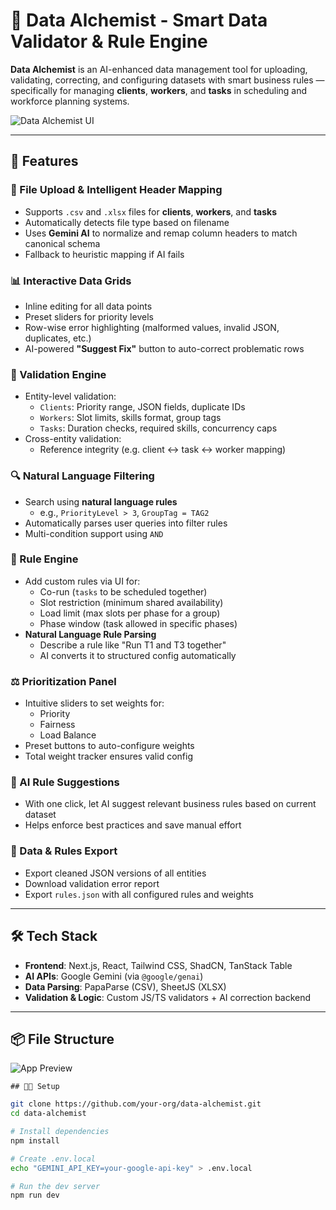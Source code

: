 # 🧠 Data Alchemist - Smart Data Validator & Rule Engine

**Data Alchemist** is an AI-enhanced data management tool for uploading, validating, correcting, and configuring datasets with smart business rules — specifically for managing **clients**, **workers**, and **tasks** in scheduling and workforce planning systems.

![Data Alchemist UI](./preview.png)

---

## 🚀 Features

### 📂 File Upload & Intelligent Header Mapping
- Supports `.csv` and `.xlsx` files for **clients**, **workers**, and **tasks**
- Automatically detects file type based on filename
- Uses **Gemini AI** to normalize and remap column headers to match canonical schema
- Fallback to heuristic mapping if AI fails

### 📊 Interactive Data Grids
- Inline editing for all data points
- Preset sliders for priority levels
- Row-wise error highlighting (malformed values, invalid JSON, duplicates, etc.)
- AI-powered **"Suggest Fix"** button to auto-correct problematic rows

### 🧪 Validation Engine
- Entity-level validation:
  - `Clients`: Priority range, JSON fields, duplicate IDs
  - `Workers`: Slot limits, skills format, group tags
  - `Tasks`: Duration checks, required skills, concurrency caps
- Cross-entity validation:
  - Reference integrity (e.g. client ↔ task ↔ worker mapping)

### 🔍 Natural Language Filtering
- Search using **natural language rules**
  - e.g., `PriorityLevel > 3`, `GroupTag = TAG2`
- Automatically parses user queries into filter rules
- Multi-condition support using `AND`

### 🧠 Rule Engine
- Add custom rules via UI for:
  - Co-run (`tasks` to be scheduled together)
  - Slot restriction (minimum shared availability)
  - Load limit (max slots per phase for a group)
  - Phase window (task allowed in specific phases)
- **Natural Language Rule Parsing**
  - Describe a rule like "Run T1 and T3 together"
  - AI converts it to structured config automatically

### ⚖️ Prioritization Panel
- Intuitive sliders to set weights for:
  - Priority
  - Fairness
  - Load Balance
- Preset buttons to auto-configure weights
- Total weight tracker ensures valid config

### 🤖 AI Rule Suggestions
- With one click, let AI suggest relevant business rules based on current dataset
- Helps enforce best practices and save manual effort

### 🧾 Data & Rules Export
- Export cleaned JSON versions of all entities
- Download validation error report
- Export `rules.json` with all configured rules and weights

---

## 🛠️ Tech Stack

- **Frontend**: Next.js, React, Tailwind CSS, ShadCN, TanStack Table
- **AI APIs**: Google Gemini (via `@google/genai`)
- **Data Parsing**: PapaParse (CSV), SheetJS (XLSX)
- **Validation & Logic**: Custom JS/TS validators + AI correction backend

---

## 📦 File Structure
   ![App Preview](./public/screenshot-2025-06-29-215840.png)



    ## 🧑‍💻 Setup

```bash
git clone https://github.com/your-org/data-alchemist.git
cd data-alchemist

# Install dependencies
npm install

# Create .env.local
echo "GEMINI_API_KEY=your-google-api-key" > .env.local

# Run the dev server
npm run dev